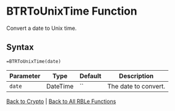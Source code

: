 # BTRToUnixTime Function

Convert a date to Unix time.

## Syntax

```excel
=BTRToUnixTime(date)
```

Parameter | Type | Default | Description
---|---|---|---
`date` | DateTime | `` | The date to convert.

[Back to Crypto](RBLeCrypto.md) | [Back to All RBLe Functions](RBLe.md#function-documentation)